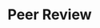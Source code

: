 ---
title: Peer Review
order: 1
organizations:
  - title: "Conference on Computer and Robot Vision"
    shorttitle: "CRV"
    years: 2016
  
  - title: "Field and Service Robotics"
    shorttitle: "FSR"
    years: 2015

  - title: "IEEE International Conference on Robotics and Automation"
    shorttitle: "ICRA"
    years: 2017

  - title: "IEEE/RSJ International Conference on Intelligent Robots and Systems"
    shorttitle: "IROS"
    years: 2014-2017

  - title: "Journal of Field Robotics"
    shorttitle: "JFR"
    years: 2017

  - title: "IEEE International Conference on Multisensor Fusion and Integration for Intelligent Systems"
    shorttitle: "MFI"
    years: 2016-2017

  - title: "Robotics and Autonomous Systems"
    shorttitle: "RAS"
    years: 2017

  - title: "Robotics: Science &amp; Systems"
    shorttitle: "RSS"
    years: 2015
---